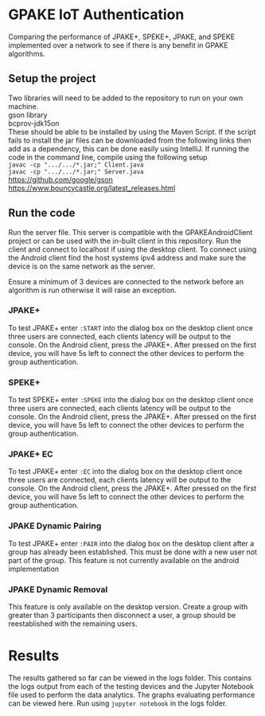 # GPAKE IoT Authentication
Comparing the performance of JPAKE+, SPEKE+, JPAKE, and SPEKE implemented over a network to see if there is any benefit in GPAKE algorithms.

## Setup the project
Two libraries will need to be added to the repository to run on your own machine. <br/>
gson library <br/>
bcprov-jdk15on <br/>
These should be able to be installed by using the Maven Script. If the script fails to install the jar files can be downloaded from the following links then add as a dependency, this can be done easily using IntelliJ. If running the code in the command line, compile using the following setup <br />
`javac -cp ".../.../*.jar;" Client.java` <br />
`javac -cp ".../.../*.jar;" Server.java` <br />
https://github.com/google/gson <br/>
https://www.bouncycastle.org/latest_releases.html <br/>

## Run the code
Run the server file. This server is compatible with the GPAKEAndroidClient project or can be used with the in-built client in this repository.
Run the client and connect to localhost if using the desktop client.
To connect using the Android client find the host systems ipv4 address and make sure the device is on the same network as the server.

Ensure a minimum of 3 devices are connected to the network before an algorithm is run otherwise it will raise an exception.

### JPAKE+
To test JPAKE+ enter `:START` into the dialog box on the desktop client once three users are connected, each clients latency will be output to the console. On the Android client, press the JPAKE+. After pressed on the first device, you will have 5s left to connect the other devices to perform the group authentication.

### SPEKE+
To test SPEKE+ enter `:SPEKE` into the dialog box on the desktop client once three users are connected, each clients latency will be output to the console. On the Android client, press the JPAKE+. After pressed on the first device, you will have 5s left to connect the other devices to perform the group authentication.

### JPAKE+ EC
To test JPAKE+ enter `:EC` into the dialog box on the desktop client once three users are connected, each clients latency will be output to the console. On the Android client, press the JPAKE+. After pressed on the first device, you will have 5s left to connect the other devices to perform the group authentication.

### JPAKE Dynamic Pairing
To test JPAKE+ enter `:PAIR` into the dialog box on the desktop client after a group has already been established. This must be done with a new user not part of the group. This feature is not currently available on the android implementation

### JPAKE Dynamic Removal
This feature is only available on the desktop version. Create a group with greater than 3 participants then disconnect a user, a group should be reestablished with the remaining users. 

# Results
The results gathered so far can be viewed in the logs folder. This contains the logs output from each of the testing devices and the Jupyter Notebook file used to perform the data analytics. The graphs evaluating performance can be viewed here.
Run using `jupyter notebook` in the logs folder.
